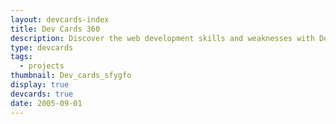```yaml
---
layout: devcards-index
title: Dev Cards 360
description: Discover the web development skills and weaknesses with Dev Cards 360, a comprehensive Vue.js project showcase.
type: devcards
tags:
  - projects
thumbnail: Dev_cards_sfygfo
display: true
devcards: true
date: 2005-09-01
---
```

